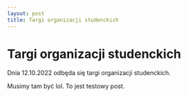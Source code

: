 ```yaml
---
layout: post
title: Targi organizacji studenckich
---
```

# Targi organizacji studenckich

Dnia 12.10.2022 odbęda się targi organizacji studenckich.

Musimy tam być lol. To jest testowy post.